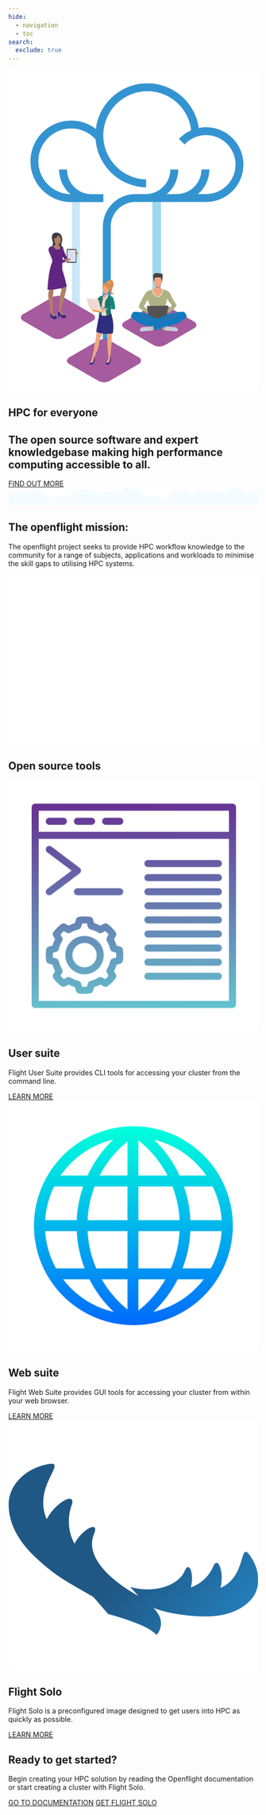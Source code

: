 ```yaml
---
hide:
  - navigation
  - toc
search:
  exclude: true
---
```


<section id="home-container" class="no-tabs">
  <img id="home-image" src="assets/images/OF_home.png">
  <div id="home-text">
    <h1 id="home-header">HPC for <span class="blue-text">everyone</span></h1>
    <h2 id="home-subheader">
      The open source software and expert knowledgebase making high performance computing accessible to all.
    </h2>
    <a class="button big-text" href="#mission-container">FIND OUT MORE</a>
  </div>
</section>
<section id="mission-block">
  <img id="cloud-bar" src="assets/images/cloud_bar.png">
  <div id="mission-container">
    <div id="mission-text">
      <h1>The openflight mission:</h1>
      <p>
        The openflight project seeks to provide HPC workflow knowledge 
        to the community for a range of subjects, applications and workloads 
        to minimise the skill gaps to utilising HPC systems.
      </p>
    </div>
    <img id="mission-bumcloud" src="assets/images/bumcloud_white.png">
  </div>
</section>
<section id="tools-block">
  <h1>Open source tools</h1>
  <div id="tools-container">
    <div class="tool">
      <img src="assets/images/user_suite.png">
      <div>
        <h2>User suite</h2>
        <p>
          Flight User Suite provides CLI tools for accessing your cluster from the command line. 
        </p>
      </div>
      <a class="button" href="docs/flight-environment">LEARN MORE</a>
    </div>
    <div class="tool">
      <img src="assets/images/web_suite.png">
      <div>
        <h2>Web suite</h2>
        <p>
          Flight Web Suite provides GUI tools for accessing your cluster from within your web browser.
        </p>
      </div>
      <a class="button" href="docs/flight-environment">LEARN MORE</a>
    </div>
    <div class="tool">
      <img src="assets/images/solo_logo.png">
      <div>
        <h2>Flight Solo</h2>
        <p>
          Flight Solo is a preconfigured image designed to get users into HPC as quickly as possible.
        </p>
      </div>
      <a class="button" href="docs/flight-solo">LEARN MORE</a>
    </div>
  </div>
</section>
<section id="ready-block">
  <div id="ready-container">
    <h1>Ready to get started?</h1>
    <p>
      Begin creating your HPC solution by reading the Openflight documentation 
      or start creating a cluster with Flight Solo.
    </p>
    <div id="ready-buttons">
      <a class="button" href="docs">GO TO DOCUMENTATION</a>
      <a class="button" href="solo">GET FLIGHT SOLO</a>
    </div>
  </div>
</section>
